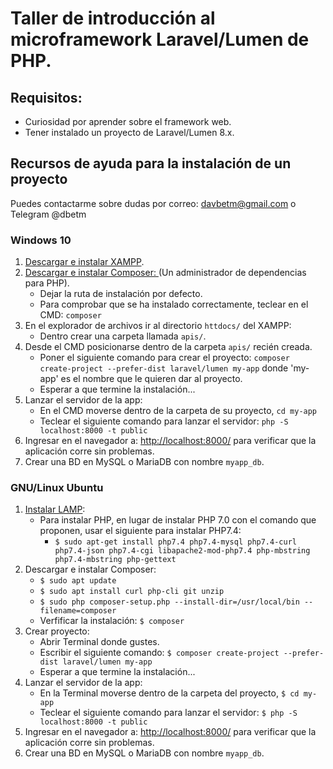 # Taller de introducción al microframework Laravel/Lumen de PHP.

## Requisitos:
+ Curiosidad por aprender sobre el framework web.
+ Tener instalado un proyecto de Laravel/Lumen 8.x.

## Recursos de ayuda para la instalación de un proyecto
Puedes contactarme sobre dudas por correo: davbetm@gmail.com o Telegram @dbetm
### Windows 10

1. [Descargar e instalar XAMPP](https://www.apachefriends.org/es/index.html).
2. [Descargar e instalar Composer: ](https://getcomposer.org/Composer-Setup.exe)(Un administrador de dependencias para PHP).
    - Dejar la ruta de instalación por defecto.
    - Para comprobar que se ha instalado correctamente, teclear en el CMD: `composer`
3. En el explorador de archivos ir al directorio `httdocs/` del XAMPP:
    - Dentro crear una carpeta llamada `apis/`.
4. Desde el CMD posicionarse dentro de la carpeta `apis/` recién creada.
    - Poner el siguiente comando para crear el proyecto: `composer create-project --prefer-dist laravel/lumen my-app` donde 'my-app' es el nombre que le quieren dar al proyecto.
    - Esperar a que termine la instalación...
5. Lanzar el servidor de la app:
    - En el CMD moverse dentro de la carpeta de su proyecto, `cd my-app`
    - Teclear el siguiente comando para lanzar el servidor: `php -S localhost:8000 -t public`
6. Ingresar en el navegador a: [http://localhost:8000/](http://localhost:8000/) para verificar que la aplicación corre sin problemas.
7. Crear una BD en MySQL o MariaDB con nombre `myapp_db`.

### GNU/Linux Ubuntu
 1. [Instalar LAMP](https://www.sololinux.es/instalar-lamp-y-phpmyadmin-en-ubuntu-16-04-lts/):
    - Para instalar PHP, en lugar de instalar PHP 7.0 con el comando que proponen, usar el siguiente para instalar PHP7.4:
        + `$ sudo apt-get install php7.4 php7.4-mysql php7.4-curl php7.4-json php7.4-cgi libapache2-mod-php7.4 php-mbstring php7.4-mbstring php-gettext`
2. Descargar e instalar Composer:
    - `$ sudo apt update`
    - `$ sudo apt install curl php-cli git unzip`
    - `$ sudo php composer-setup.php --install-dir=/usr/local/bin --filename=composer`
    - Verfificar la instalación: `$ composer`
3. Crear proyecto:
    - Abrir Terminal donde gustes.
    - Escribir el siguiente comando: `$ composer create-project --prefer-dist laravel/lumen my-app`
    - Esperar a que termine la instalación...
4. Lanzar el servidor de la app:
    - En la Terminal moverse dentro de la carpeta del proyecto, `$ cd my-app`
    - Teclear el siguiente comando para lanzar el servidor: `$ php -S localhost:8000 -t public`
6. Ingresar en el navegador a: [http://localhost:8000/](http://localhost:8000/) para verificar que la aplicación corre sin problemas.
7. Crear una BD en MySQL o MariaDB con nombre `myapp_db`.
